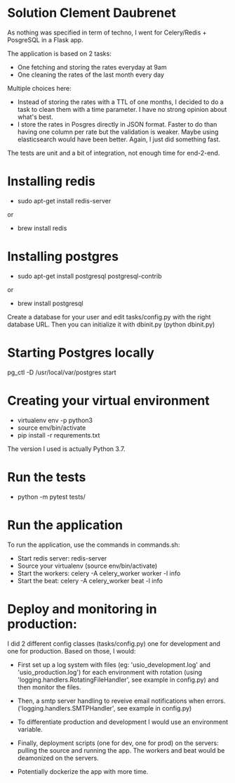 # Solution Clement Daubrenet

As nothing was specified in term of techno, I went for Celery/Redis + PosgreSQL in a Flask app.

The application is based on 2 tasks:

- One fetching and storing the rates everyday at 9am
- One cleaning the rates of the last month every day

Multiple choices here:

- Instead of storing the rates with a TTL of one months, I decided to do a task to clean them with a time parameter.
I have no strong opinion about what's best.
- I store the rates in Posgres directly in JSON format. Faster to do than having one column per rate but the validation
is weaker. Maybe using elasticsearch would have been better. Again, I just did something fast.

The tests are unit and a bit of integration, not enough time for end-2-end.

# Installing redis

- sudo apt-get install redis-server

or

- brew install redis

# Installing postgres

- sudo apt-get install postgresql postgresql-contrib

or

- brew install postgresql

Create a database for your user and edit tasks/config.py with the right database URL.
Then you can initialize it with dbinit.py (python dbinit.py)

# Starting Postgres locally

pg_ctl -D /usr/local/var/postgres start


# Creating your virtual environment

- virtualenv env -p python3
- source env/bin/activate
- pip install -r requrements.txt

The version I used is actually Python 3.7.

# Run the tests

- python -m pytest tests/


# Run the application

To run the application, use the commands in commands.sh:

- Start redis server: redis-server
- Source your virtualenv (source env/bin/activate)
- Start the workers: celery -A celery_worker worker -l info
- Start the beat: celery -A celery_worker beat -l info


# Deploy and monitoring in production:

I did 2 different config classes (tasks/config.py) one for development and one for production.
Based on those, I would:

- First set up a log system with files (eg: 'usio_development.log' and 'usio_production.log')
for each environment with rotation (using 'logging.handlers.RotatingFileHandler', see example in config.py) and then
monitor the files.

- Then, a smtp server handling to reveive email notifications when errors. ('logging.handlers.SMTPHandler', see
example in config.py)

- To differentiate production and development I would use an environment variable.

- Finally, deployment scripts (one for dev, one for prod) on the servers: pulling the source and running the app.
The workers and beat would be deamonized on the servers.

- Potentially dockerize the app with more time.
